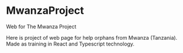 # MwanzaProject
Web for The Mwanza Project

Here is project of web page for help orphans from Mwanza (Tanzania). Made as training in React and Typescript technology. 

